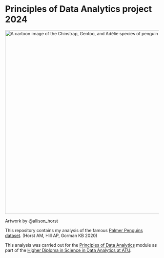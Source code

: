 # Principles of Data Analytics project 2024

<img src="https://allisonhorst.github.io/palmerpenguins/reference/figures/lter_penguins.png" alt="A cartoon image of the Chinstrap, Gentoo, and Adélie species of penguin" width="600">

Artwork by [@allison_horst](https://twitter.com/allison_horst)

This repository contains my analysis of the famous [Palmer Penguins dataset](https://allisonhorst.github.io/palmerpenguins/). (Horst AM, Hill AP, Gorman KB 2020)

This analysis was carried out for the [Principles of Data Analytics](https://www.gmit.ie/principles-of-data-analytics) module as part of the [Higher Diploma in Science in Data Analytics at ATU](https://www.gmit.ie/higher-diploma-in-science-in-computing-in-data-analytics).

